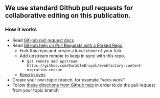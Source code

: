 ## We use standard Github pull requests for collaborative editing on this publication.

### How it works

* Read [GitHub pull request docs](https://help.github.com/articles/about-pull-requests/)
* Read [GitHub help on Pull Requests with a Forked Repo](https://help.github.com/articles/fork-a-repo/)
    * Fork this repo and create a local clone of your fork
    * Add upstream remote to keep in sync with this repo.
        * `git remote add upstream https://github.com/DurableDrupal/awebfactory-content-migration-rescue`
    * [Keep in sync](https://help.github.com/articles/syncing-a-fork/) 
* Create your own topic branch, for example "vero-work"
* Follow [these directions from Github help](https://help.github.com/articles/creating-a-pull-request-from-a-fork/) in order to do the pull request from your topic branch

